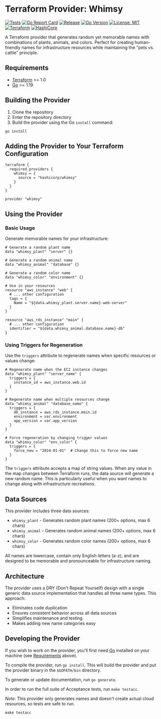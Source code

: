 # Terraform Provider: Whimsy

[![Tests](https://github.com/mioi/terraform-provider-whimsy/actions/workflows/test.yml/badge.svg)](https://github.com/mioi/terraform-provider-whimsy/actions/workflows/test.yml)
[![Go Report Card](https://goreportcard.com/badge/github.com/mioi/terraform-provider-whimsy)](https://goreportcard.com/report/github.com/mioi/terraform-provider-whimsy)
[![Release](https://img.shields.io/github/release/mioi/terraform-provider-whimsy.svg)](https://github.com/mioi/terraform-provider-whimsy/releases)
[![Go Version](https://img.shields.io/badge/go-1.21+-blue.svg)](https://golang.org)
[![License: MIT](https://img.shields.io/badge/License-MIT-yellow.svg)](https://opensource.org/licenses/MIT)
[![Terraform](https://img.shields.io/badge/terraform-1.0+-5C4EE5.svg)](https://www.terraform.io)
[![HashiCorp](https://img.shields.io/badge/hashicorp-provider-623CE4.svg)](https://registry.terraform.io)

A Terraform provider that generates random yet memorable names with combinations of plants, animals, and colors. Perfect for creating human-friendly names for infrastructure resources while maintaining the "pets vs. cattle" principle.

## Requirements

- [Terraform](https://www.terraform.io/downloads.html) >= 1.0
- [Go](https://golang.org/doc/install) >= 1.19

## Building the Provider

1. Clone the repository
2. Enter the repository directory
3. Build the provider using the Go `install` command:

```shell
go install
```

## Adding the Provider to Your Terraform Configuration

```hcl
terraform {
  required_providers {
    whimsy = {
      source = "hashicorp/whimsy"
    }
  }
}

provider "whimsy"
```

## Using the Provider

### Basic Usage

Generate memorable names for your infrastructure:

```hcl
# Generate a random plant name
data "whimsy_plant" "server" {}

# Generate a random animal name
data "whimsy_animal" "database" {}

# Generate a random color name
data "whimsy_color" "environment" {}

# Use in your resources
resource "aws_instance" "web" {
  # ... other configuration
  tags = {
    Name = "${data.whimsy_plant.server.name}-web-server"
  }
}

resource "aws_rds_instance" "main" {
  # ... other configuration
  identifier = "${data.whimsy_animal.database.name}-db"
}
```

### Using Triggers for Regeneration

Use the `triggers` attribute to regenerate names when specific resources or values change:

```hcl
# Regenerate name when the EC2 instance changes
data "whimsy_plant" "server_name" {
  triggers = {
    instance_id = aws_instance.web.id
  }
}

# Regenerate name when multiple resources change
data "whimsy_animal" "database_name" {
  triggers = {
    db_instance = aws_rds_instance.main.id
    environment = var.environment
    app_version = var.app_version
  }
}

# Force regeneration by changing trigger values
data "whimsy_color" "env_color" {
  triggers = {
    force_new = "2024-01-01"  # Change this to force new name
  }
}
```

The `triggers` attribute accepts a map of string values. When any value in the map changes between Terraform runs, the data source will generate a new random name. This is particularly useful when you want names to change along with infrastructure recreations.

## Data Sources

This provider includes three data sources:

- `whimsy_plant` - Generates random plant names (200+ options, max 6 chars)
- `whimsy_animal` - Generates random animal names (200+ options, max 6 chars)  
- `whimsy_color` - Generates random color names (200+ options, max 6 chars)

All names are lowercase, contain only English letters (a-z), and are designed to be memorable and pronounceable for infrastructure naming.

## Architecture

The provider uses a DRY (Don't Repeat Yourself) design with a single generic data source implementation that handles all three name types. This approach:

- Eliminates code duplication
- Ensures consistent behavior across all data sources
- Simplifies maintenance and testing
- Makes adding new name categories easy

## Developing the Provider

If you wish to work on the provider, you'll first need [Go](http://www.golang.org) installed on your machine (see [Requirements](#requirements) above).

To compile the provider, run `go install`. This will build the provider and put the provider binary in the `$GOPATH/bin` directory.

To generate or update documentation, run `go generate`.

In order to run the full suite of Acceptance tests, run `make testacc`.

*Note:* This provider only generates names and doesn't create actual cloud resources, so tests are safe to run.

```shell
make testacc
```